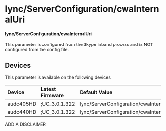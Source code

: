 ﻿---
description: lync/ServerConfiguration/cwaInternalUri
search:
    keywords: ['lync','ServerConfiguration','cwaInternalUri']
---

# lync/ServerConfiguration/cwaInternalUri

#### lync/ServerConfiguration/cwaInternalUri

This parameter is configured from the Skype inband process and is NOT configured from the config file.



## Devices
This parameter is available on the following devices

| Device | Latest Firmware | Default Value |
|:---|:---|:---|
| audc405HD | ;UC_3.0.1.322 | lync/ServerConfiguration/cwaInternalUri= 
| audc440HD | ;UC_3.0.1.322 | lync/ServerConfiguration/cwaInternalUri= 

ADD A DISCLAIMER

